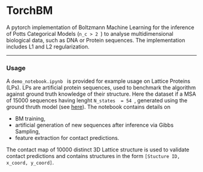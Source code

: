 # TorchBM 

A pytorch implementation of Boltzmann Machine Learning for the inference of Potts Categorical Models (``n_c > 2 ``) to analyse multidimensional biological data, such as DNA or Protein sequences. 
The implementation includes L1 and L2 regularization. 
***
### Usage

A ``demo_notebook.ipynb `` is provided for example usage on Lattice Proteins (LPs). LPs are artificial protein sequences, used to benchmark the algorithm against ground truth knowledge of their structure. 
Here the dataset if a MSA of $15000$ sequences having lenght ``N_states  = 54 ``, generated using the ground thruth model (see [here](https://github.com/Eloffredo/3DLatticeDimers)).
The notebook contains details on 
  - BM training,
  - artificial generation of new sequences after inference via Gibbs Sampling,
  - feature extraction for contact predictions.

The contact map of $10000$ distinct 3D Lattice structure is used to validate contact predictions and contains structures in the form ``[Stucture ID, x_coord, y_coord]``.
